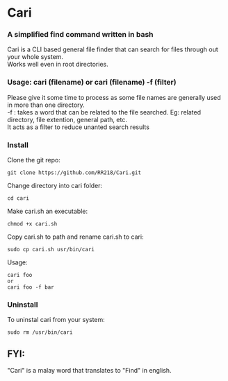 # Cari
### A simplified find command written in bash
Cari is a CLI based general file finder that can search for files through out your whole system. <br>
Works well even in root directories.
### Usage: cari (filename) or cari (filename) -f (filter)
Please give it some time to process as some file names are generally used in more than one directory. <br>
-f : takes a word that can be related to the file searched. Eg: related directory, file extention, general path, etc. <br>
It acts as a filter to reduce unanted search results

### Install
Clone the git repo:
```
git clone https://github.com/RR218/Cari.git
```
Change directory into cari folder:
```
cd cari
```
Make cari.sh an executable:
```
chmod +x cari.sh
```
Copy cari.sh to path and rename cari.sh to cari:
```
sudo cp cari.sh usr/bin/cari
```
Usage:
```
cari foo
or
cari foo -f bar
```
### Uninstall
To uninstal cari from your system:
```
sudo rm /usr/bin/cari
```

## FYI:
"Cari" is a malay word that translates to "Find" in english.

